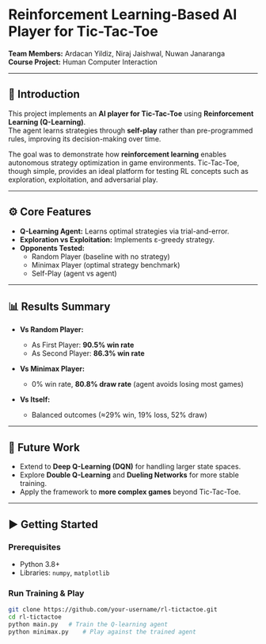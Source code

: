 # Reinforcement Learning-Based AI Player for Tic-Tac-Toe  

**Team Members:** Ardacan Yildiz, Niraj Jaishwal, Nuwan Janaranga  
**Course Project:** Human Computer Interaction  

---

## 📌 Introduction  

This project implements an **AI player for Tic-Tac-Toe** using **Reinforcement Learning (Q-Learning)**.  
The agent learns strategies through **self-play** rather than pre-programmed rules, improving its decision-making over time.  

The goal was to demonstrate how **reinforcement learning** enables autonomous strategy optimization in game environments. Tic-Tac-Toe, though simple, provides an ideal platform for testing RL concepts such as exploration, exploitation, and adversarial play.  

---

## ⚙️ Core Features  

- **Q-Learning Agent:** Learns optimal strategies via trial-and-error.  
- **Exploration vs Exploitation:** Implements ε-greedy strategy.  
- **Opponents Tested:**  
  - Random Player (baseline with no strategy)  
  - Minimax Player (optimal strategy benchmark)  
  - Self-Play (agent vs agent)  

---

## 📊 Results Summary  

- **Vs Random Player:**  
  - As First Player: **90.5% win rate**  
  - As Second Player: **86.3% win rate**  

- **Vs Minimax Player:**  
  - 0% win rate, **80.8% draw rate** (agent avoids losing most games)  

- **Vs Itself:**  
  - Balanced outcomes (≈29% win, 19% loss, 52% draw)  

---

## 🚀 Future Work  

- Extend to **Deep Q-Learning (DQN)** for handling larger state spaces.  
- Explore **Double Q-Learning** and **Dueling Networks** for more stable training.  
- Apply the framework to **more complex games** beyond Tic-Tac-Toe.  

---

## ▶️ Getting Started  

### Prerequisites  
- Python 3.8+  
- Libraries: `numpy`, `matplotlib`  

### Run Training & Play  
```bash
git clone https://github.com/your-username/rl-tictactoe.git
cd rl-tictactoe
python main.py   # Train the Q-learning agent
python minimax.py    # Play against the trained agent
